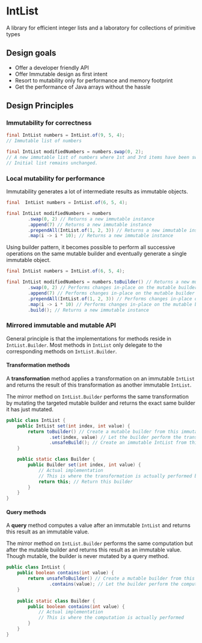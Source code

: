 # IntList

A library for efficient integer lists
and a laboratory for collections of primitive types

## Design goals

* Offer a developer friendly API
* Offer Immutable design as first intent
* Resort to mutability only for performance and memory footprint
* Get the performance of Java arrays without the hassle

## Design Principles

### Immutability for correctness

```java
final IntList numbers = IntList.of(9, 5, 4);
// Immutable list of numbers

final IntList modifiedNumbers = numbers.swap(0, 2);
// A new immutable list of numbers where 1st and 3rd items have been swapped
// Initial list remains unchanged.
 ```

### Local mutability for performance

Immutability generates a lot of intermediate results as immutable objects.

```java
final  IntList numbers = IntList.of(6, 5, 4);

final IntList modifiedNumbers = numbers
        .swap(0, 2) // Returns a new immutable instance
        .append(7) // Returns a new immutable instance
        .prependAll(IntList.of(1, 2, 3)) // Returns a new immutable instance
        .map(i -> i * 10); // Returns a new immutable instance
```

Using builder pattern, it becomes possible to perform all successive operations on the same mutable builder
and eventually generate a single immutable object.

```java
final IntList numbers = IntList.of(6, 5, 4);

final IntList modifiedNumbers = numbers.toBuilder() // Returns a new mutable builder
        .swap(0, 2) // Performs changes in-place on the mutable builder
        .append(7) // Performs changes in-place on the mutable builder
        .prependAll(IntList.of(1, 2, 3)) // Performs changes in-place on the mutable builder
        .map(i -> i * 10) // Performs changes in-place on the mutable builder
        .build(); // Returns a new immutable instance
```

### Mirrored immutable and mutable API

General principle is that the implementations for methods reside in `IntList.Builder`.
Most methods in `IntList` only delegate to the corresponding methods on `IntList.Builder`.

#### Transformation methods

A **transformation** method applies a transformation on an immutable `IntList`
and returns the result of this transformation as another immutable `IntList`.

The mirror method on `IntList.Builder` performs the same transformation
by mutating the targeted mutable builder and returns the exact same builder it has just mutated.

```java 
public class IntList {
    public IntList set(int index, int value) {
        return toBuilder() // Create a mutable builder from this immutable IntList
                .set(index, value) // Let the builder perform the transformation on itself
                .unsafeBuild(); // Create an immutable IntList from this mutable builder
    }

    public static class Builder {
        public Builder set(int index, int value) {
            // Actual implementation
            // This is where the transformation is actually performed by mutating this mutable builder.
            return this; // Return this builder
        }
    }
}
```

#### Query methods

A **query** method computes a value after an immutable `IntList`
and returns this result as an immutable value.

The mirror method on `IntList.Builder` performs the same computation but after the mutable builder
and returns this result as an immutable value.
Though mutable, the builder is never mutated by a query method.

```java
public class IntList {
    public boolean contains(int value) {
        return unsafeToBuilder() // Create a mutable builder from this immutable IntList
                .contains(value); // Let the builder perform the computation and return the result
    }
    
    public static class Builder {
        public boolean contains(int value) {
            // Actual implementation
            // This is where the computation is actually performed 
        }
    }
}
```
